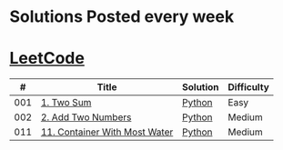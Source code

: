 <h1>Solutions Posted every week </h1>

# [LeetCode](https://leetcode.com/problemset/all/)


|  #  | Title           |  Solution       |   Difficulty     
|-----|---------------- | --------------- | --------------- 
001 | [1. Two Sum](https://leetcode.com/problems/two-sum/)         | [Python](./Python/TwoSum.py)       | Easy
002 | [2. Add Two Numbers](https://leetcode.com/problems/add-two-numbers/)         | [Python](./Python/AddTwoNumbers.py)       | Medium
011 | [11. Container With Most Water](https://leetcode.com/problems/container-with-most-water/)         | [Python](./Python/ContainerWithMostWater.py)       | Medium



